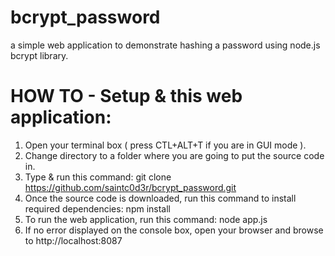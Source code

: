 bcrypt_password
===============
a simple web application to demonstrate hashing a password using node.js bcrypt library.

HOW TO - Setup & this web application:
======================================
1. Open your terminal box ( press CTL+ALT+T if you are in GUI mode ).
2. Change directory to a folder where you are going to put the source code in.
3. Type & run this command: git clone https://github.com/saintc0d3r/bcrypt_password.git
4. Once the source code is downloaded, run this command to install required dependencies:
	npm install
5. To run the web application, run this command:
	node app.js
6. If no error displayed on the console box, open your browser and browse to http://localhost:8087